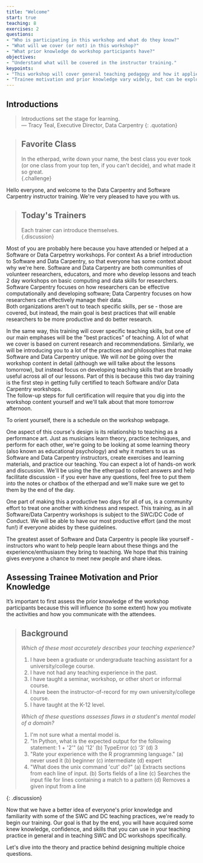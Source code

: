 ```yaml
---
title: "Welcome"
start: true
teaching: 8
exercises: 2
questions:
- "Who is participating in this workshop and what do they know?"
- "What will we cover (or not) in this workshop?"
- "What prior knowledge do workshop participants have?"
objectives:
- "Understand what will be covered in the instructor training."
keypoints:
- "This workshop will cover general teaching pedagogy and how it applies specifically to Software and Data Carpentry."
- "Trainee motivation and prior knowledge vary widely, but can be explored with a quick multiple choice quiz."
---
```


## Introductions 

> Introductions set the stage for learning.  
> — Tracy Teal, Executive Director, Data Carpentry
{: .quotation}

> ## Favorite Class
> 
> In the etherpad, write down your name, the best class you ever 
> took (or one class from your top ten, if you can't decide), and 
> what made it so great.  
{.challenge}

Hello everyone, and welcome to the Data Carpentry and Software Carpentry 
instructor training.  We're very pleased to have you with us.  

> ## Today's Trainers
> 
> Each trainer can introduce themselves.  
{.discussion}

Most of you are probably here because you have attended or helped at 
a Software or Data Carpetnry workshops.  For context
As a brief introduction to Software and Data Carpentry, so that everyone 
has some context about why we're here.  Software and Data Carpentry are 
both communities of volunteer researchers, educators, and more who develop 
lessons and teach 2 day workshops on basic computing and data skills for 
researchers.  Software Carpentry focuses on how researchers can be effective 
computationally and developing software; Data Carpentry focuses on how 
researchers can effectively manage their data.  
Both organizations aren't out to teach specific skills, per se - those 
are covered, but instead, the main goal is best practices that will enable 
researchers to be more productive and do better research.  

In the same way, this training will cover specific teaching skills, but 
one of our main emphases will be the "best practices" of teaching.  A lot 
of what we cover is based on current research and recommendations.  Similarly, 
we will be introducing you to a lot of the practices and philosophies that 
make Software and Data Carpentry unique.  We will *not* be going 
over the workshop content in detail (although we will talke about 
the lessons tomorrow), but instead
focus on developing teaching skills that are broadly
useful across all of our lessons.  Part of this is because 
this two day training is the first step in getting fully certified 
to teach Software and/or Data Carpentry workshops.  
The follow-up steps for full certification will require that you dig into the workshop 
content yourself and we'll talk about that more tomorrow afternoon.  

To orient yourself, there is a schedule on the workshop webpage.  

One aspect of this course's design is its relationship to teaching 
as a performance art.  Just as musicians learn theory, practice techniques, 
and perform for each other, we're going to be looking at some learning 
theory (also known as educational psychology) and why it matters to us 
as Software and Data Carpentry instructors, create exercises and learning 
materials, and practice our teaching.  You can expect a lot of 
hands-on work and discussion.  We'll be using the the etherpad to collect 
answers and help facilitate discussion - if you ever have any questions, 
feel free to put them into the notes or chatbox of the etherpad and we'll 
make sure we get to them by the end of the day.  

One part of making this a productive two days for all of us, is a 
community effort to treat one another with kindness and respect.  This 
training, as in all Software/Data Carpentry workshops is subject to 
the SWC/DC Code of Conduct.  We will be able to have our most productive 
effort (and the most fun!) if everyone abides by these guidelines.  

The greatest asset of Software and 
Data Carpentry is people like yourself - instructors who want to help 
people learn about these things and the experience/enthusiasm they bring 
to teaching.  We hope that this training gives everyone a chance to 
meet new people and share ideas.  

## Assessing Trainee Motivation and Prior Knowledge

It’s important to first assess the prior knowledge of the workshop
participants because this will influence (to some extent) how you
motivate the activities and how you communicate with the attendees.

> ## Background
> 
> *Which of these most accurately describes your teaching experience?*
>
> 1.  I have been a graduate or undergraduate teaching assistant for a university/college course.  
> 2.  I have not had any teaching experience in the past.  
> 3.  I have taught a seminar, workshop, or other short or informal course.  
> 4.  I have been the instructor-of-record for my own university/college course.  
> 5.  I have taught at the K-12 level.  
> 
> *Which of these questions assesses flaws in a student's mental model of a domain?*
> 
> 1. I'm not sure what a mental model is.
> 2. "In Python, what is the expected output for the following statement: 1 + '2'"
> 	(a) '12' 
> 	(b) TypeError 
> 	(c) ‘3’ 
> 	(d) 3
> 3. "Rate your experience with the R programming language." 
> 	(a) never used it 
> 	(b) beginner 
> 	(c) intermediate 
> 	(d) expert
> 4. "What does the unix command 'cut' do?"
> 	(a) Extracts sections from each line of input. 
> 	(b) Sorts fields of a line 
> 	(c) Searches the input file for lines containing a match to a pattern
> 	(d) Removes a given input from a line
> 
{: .discussion}

Now that we have a better idea of everyone's prior knowledge and
familiarity with some of the SWC and DC teaching practices, we're
ready to begin our training. Our goal is that by the end, you will
have acquired some knew knowledge, confidence, and skills that you can
use in your teaching practice in general and in teaching SWC and DC
workshops specifically.

Let's dive into the theory and practice behind designing multiple
choice questions.

